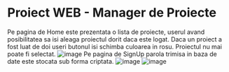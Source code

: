 # Proiect WEB - Manager de Proiecte
Pe pagina de Home este prezentata o lista de proiecte, userul avand posibilitatea sa isi aleaga proiectul dorit daca este logat. Daca un proiect a fost luat de doi useri butonul isi schimba culoarea in rosu. Proiectul nu mai poate fi selectat.
![image](https://user-images.githubusercontent.com/106607223/171227678-bab894f1-215a-4bb3-8c28-3bfffb684efb.png)
Pe pagina de SignUp parola trimisa in baza de date este stocata sub forma criptata.
![image](https://user-images.githubusercontent.com/106607223/171227807-cd168a1a-418b-4d5e-b9f1-f72513363e60.png)
![image](https://user-images.githubusercontent.com/106607223/171227874-0140f40b-6de2-4c2a-a5bc-cf1559e34d82.png)
